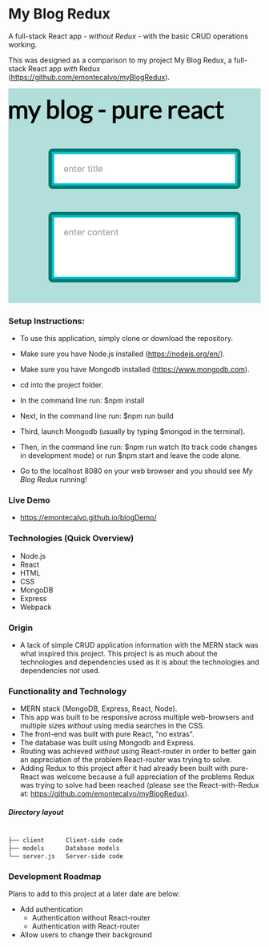 # My Blog Redux

A full-stack React app - *without Redux* - with the basic CRUD operations working.

This was designed as a comparison to my project My Blog Redux, a full-stack React app *with* Redux (https://github.com/emontecalvo/myBlogRedux).

![Alt text](./blog_pure_react.png?raw=true "My Blog without Redux")


### Setup Instructions:

* To use this application, simply clone or download the repository.

* Make sure you have Node.js installed (https://nodejs.org/en/).

* Make sure you have Mongodb installed (https://www.mongodb.com).

* cd into the project folder.

* In the command line run: $npm install

* Next, in the command line run: $npm run build

* Third, launch Mongodb (usually by typing $mongod in the terminal).

* Then, in the command line run: $npm run watch (to track code changes in development mode) or run $npm start and leave the code alone.

* Go to the localhost 8080 on your web browser and you should see *My Blog Redux* running!

### Live Demo
* https://emontecalvo.github.io/blogDemo/


### Technologies (Quick Overview)
* Node.js
* React
* HTML
* CSS
* MongoDB
* Express
* Webpack

### Origin
* A lack of simple CRUD application information with the MERN stack was what inspired this project.  This project is as much about the technologies and dependencies used as it is about the technologies and dependencies *not* used.

### Functionality and Technology
* MERN stack (MongoDB, Express, React, Node).
* This app was built to be responsive across multiple web-browsers and multiple sizes *without* using media searches in the CSS.
* The front-end was built with pure React, "no extras".
* The database was built using Mongodb and Express.
* Routing was achieved *without* using React-router in order to better gain an appreciation of the problem React-router was trying to solve.
* Adding Redux to this project after it had already been built with pure-React was welcome because a full appreciation of the problems Redux was trying to solve had been reached (please see the React-with-Redux at: https://github.com/emontecalvo/myBlogRedux).

##### Directory layout

```

├── client      Client-side code
├── models      Database models
└── server.js   Server-side code

```

### Development Roadmap
Plans to add to this project at a later date are below:

* Add authentication
  * Authentication without React-router
  * Authentication with React-router
* Allow users to change their background


